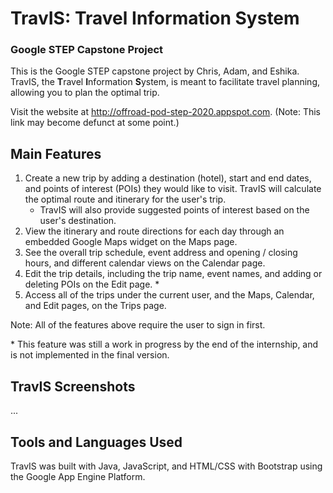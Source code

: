 # TravIS: Travel Information System
### Google STEP Capstone Project

This is the Google STEP capstone project by Chris, Adam, and Eshika. 
TravIS, the **T**ravel **I**nformation **S**ystem, is meant to facilitate travel planning, allowing you to plan the optimal trip.

Visit the website at http://offroad-pod-step-2020.appspot.com. (Note: This link may become defunct at some point.)

## Main Features
1. Create a new trip by adding a destination (hotel), start and end dates, and points of interest (POIs) they would like to visit. TravIS will calculate the optimal route and itinerary for the user's trip.
    - TravIS will also provide suggested points of interest based on the user's destination.
2. View the itinerary and route directions for each day through an embedded Google Maps widget on the Maps page.
3. See the overall trip schedule, event address and opening / closing hours, and different calendar views on the Calendar page.
4. Edit the trip details, including the trip name, event names, and adding or deleting POIs on the Edit page. *
5. Access all of the trips under the current user, and the Maps, Calendar, and Edit pages, on the Trips page.

Note: All of the features above require the user to sign in first.

\* This feature was still a work in progress by the end of the internship, and is not implemented in the final version.

## TravIS Screenshots
...

## Tools and Languages Used
TravIS was built with Java, JavaScript, and HTML/CSS with Bootstrap using the Google App Engine Platform.
